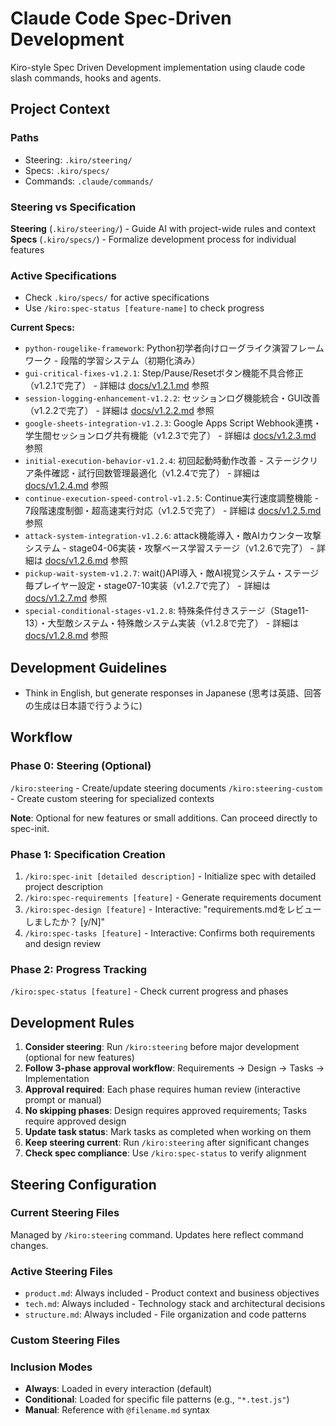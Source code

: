 # Claude Code Spec-Driven Development

Kiro-style Spec Driven Development implementation using claude code slash commands, hooks and agents.

## Project Context

### Paths
- Steering: `.kiro/steering/`
- Specs: `.kiro/specs/`
- Commands: `.claude/commands/`

### Steering vs Specification

**Steering** (`.kiro/steering/`) - Guide AI with project-wide rules and context  
**Specs** (`.kiro/specs/`) - Formalize development process for individual features

### Active Specifications
- Check `.kiro/specs/` for active specifications
- Use `/kiro:spec-status [feature-name]` to check progress

**Current Specs:**
- `python-rougelike-framework`: Python初学者向けローグライク演習フレームワーク - 段階的学習システム（初期化済み）
- `gui-critical-fixes-v1.2.1`: Step/Pause/Resetボタン機能不具合修正（v1.2.1で完了） - 詳細は [docs/v1.2.1.md](docs/v1.2.1.md) 参照
- `session-logging-enhancement-v1.2.2`: セッションログ機能統合・GUI改善（v1.2.2で完了） - 詳細は [docs/v1.2.2.md](docs/v1.2.2.md) 参照
- `google-sheets-integration-v1.2.3`: Google Apps Script Webhook連携・学生間セッションログ共有機能（v1.2.3で完了） - 詳細は [docs/v1.2.3.md](docs/v1.2.3.md) 参照
- `initial-execution-behavior-v1.2.4`: 初回起動時動作改善 - ステージクリア条件確認・試行回数管理最適化（v1.2.4で完了） - 詳細は [docs/v1.2.4.md](docs/v1.2.4.md) 参照
- `continue-execution-speed-control-v1.2.5`: Continue実行速度調整機能 - 7段階速度制御・超高速実行対応（v1.2.5で完了） - 詳細は [docs/v1.2.5.md](docs/v1.2.5.md) 参照
- `attack-system-integration-v1.2.6`: attack機能導入・敵AIカウンター攻撃システム - stage04-06実装・攻撃ベース学習ステージ（v1.2.6で完了） - 詳細は [docs/v1.2.6.md](docs/v1.2.6.md) 参照
- `pickup-wait-system-v1.2.7`: wait()API導入・敵AI視覚システム・ステージ毎プレイヤー設定・stage07-10実装（v1.2.7で完了） - 詳細は [docs/v1.2.7.md](docs/v1.2.7.md) 参照
- `special-conditional-stages-v1.2.8`: 特殊条件付きステージ（Stage11-13）・大型敵システム・特殊敵システム実装（v1.2.8で完了） - 詳細は [docs/v1.2.8.md](docs/v1.2.8.md) 参照

## Development Guidelines
- Think in English, but generate responses in Japanese (思考は英語、回答の生成は日本語で行うように)

## Workflow

### Phase 0: Steering (Optional)
`/kiro:steering` - Create/update steering documents
`/kiro:steering-custom` - Create custom steering for specialized contexts

**Note**: Optional for new features or small additions. Can proceed directly to spec-init.

### Phase 1: Specification Creation
1. `/kiro:spec-init [detailed description]` - Initialize spec with detailed project description
2. `/kiro:spec-requirements [feature]` - Generate requirements document
3. `/kiro:spec-design [feature]` - Interactive: "requirements.mdをレビューしましたか？ [y/N]"
4. `/kiro:spec-tasks [feature]` - Interactive: Confirms both requirements and design review

### Phase 2: Progress Tracking
`/kiro:spec-status [feature]` - Check current progress and phases

## Development Rules
1. **Consider steering**: Run `/kiro:steering` before major development (optional for new features)
2. **Follow 3-phase approval workflow**: Requirements → Design → Tasks → Implementation
3. **Approval required**: Each phase requires human review (interactive prompt or manual)
4. **No skipping phases**: Design requires approved requirements; Tasks require approved design
5. **Update task status**: Mark tasks as completed when working on them
6. **Keep steering current**: Run `/kiro:steering` after significant changes
7. **Check spec compliance**: Use `/kiro:spec-status` to verify alignment

## Steering Configuration

### Current Steering Files
Managed by `/kiro:steering` command. Updates here reflect command changes.

### Active Steering Files
- `product.md`: Always included - Product context and business objectives
- `tech.md`: Always included - Technology stack and architectural decisions
- `structure.md`: Always included - File organization and code patterns

### Custom Steering Files
<!-- Added by /kiro:steering-custom command -->
<!-- Format: 
- `filename.md`: Mode - Pattern(s) - Description
  Mode: Always|Conditional|Manual
  Pattern: File patterns for Conditional mode
-->

### Inclusion Modes
- **Always**: Loaded in every interaction (default)
- **Conditional**: Loaded for specific file patterns (e.g., `"*.test.js"`)
- **Manual**: Reference with `@filename.md` syntax